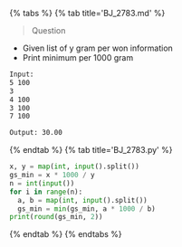 {% tabs %}
{% tab title='BJ_2783.md' %}

> Question

* Given list of y gram per won information
* Print minimum per 1000 gram

```txt
Input:
5 100
3
4 100
3 100
7 100

Output: 30.00
```

{% endtab %}
{% tab title='BJ_2783.py' %}

```py
x, y = map(int, input().split())
gs_min = x * 1000 / y
n = int(input())
for i in range(n):
  a, b = map(int, input().split())
  gs_min = min(gs_min, a * 1000 / b)
print(round(gs_min, 2))
```

{% endtab %}
{% endtabs %}
